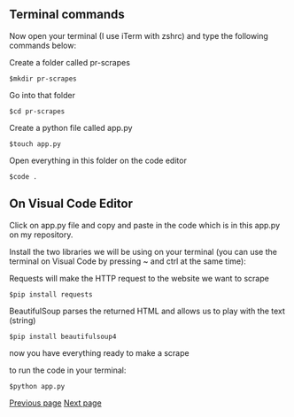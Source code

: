 
## Terminal commands

Now open your terminal (I use iTerm with zshrc) and type the following commands below:

Create a folder called pr-scrapes
```
$mkdir pr-scrapes
```

Go into that folder
```
$cd pr-scrapes
```

Create a python file called app.py
```
$touch app.py
```

Open everything in this folder on the code editor
```
$code .
```

## On Visual Code Editor 

Click on app.py file and copy and paste in the code which is in this app.py on my repository.


Install the two libraries we will be using on your terminal (you can use the terminal on Visual Code by pressing ~ and ctrl at the same time):

Requests will make the HTTP request to the website we want to scrape
```
$pip install requests
```

BeautifulSoup parses the returned HTML and allows us to play with the text (string)
```
$pip install beautifulsoup4
```

now you have everything ready to make a scrape

to run the code in your terminal:

```
$python app.py
```
[Previous page](https://github.com/jdm79/basic-bs4/blob/main/2-web-scraping-set-up.md) [Next page](https://github.com/jdm79/basic-bs4/blob/main/4-web-scraping-using-inspect.md)